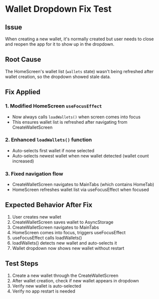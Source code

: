 # Wallet Dropdown Fix Test

## Issue
When creating a new wallet, it's normally created but user needs to close and reopen the app for it to show up in the dropdown.

## Root Cause
The HomeScreen's wallet list (`wallets` state) wasn't being refreshed after wallet creation, so the dropdown showed stale data.

## Fix Applied

### 1. Modified HomeScreen `useFocusEffect`
- Now always calls `loadWallets()` when screen comes into focus
- This ensures wallet list is refreshed after navigating from CreateWalletScreen

### 2. Enhanced `loadWallets()` function  
- Auto-selects first wallet if none selected
- Auto-selects newest wallet when new wallet detected (wallet count increased)

### 3. Fixed navigation flow
- CreateWalletScreen navigates to MainTabs (which contains HomeTab)
- HomeScreen refreshes wallet list via useFocusEffect when focused

## Expected Behavior After Fix
1. User creates new wallet
2. CreateWalletScreen saves wallet to AsyncStorage
3. CreateWalletScreen navigates to MainTabs 
4. HomeScreen comes into focus, triggers useFocusEffect
5. useFocusEffect calls loadWallets()
6. loadWallets() detects new wallet and auto-selects it
7. Wallet dropdown now shows new wallet without restart

## Test Steps
1. Create a new wallet through the CreateWalletScreen
2. After wallet creation, check if new wallet appears in dropdown
3. Verify new wallet is auto-selected
4. Verify no app restart is needed 